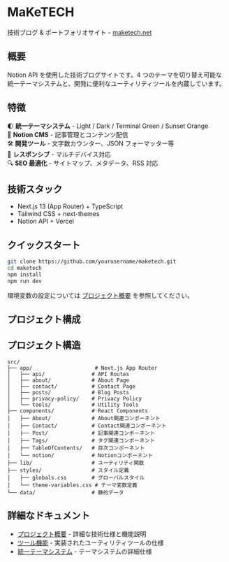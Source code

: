 # MaKeTECH

技術ブログ & ポートフォリオサイト - [maketech.net](https://maketech.net)

## 概要

Notion API を使用した技術ブログサイトです。4 つのテーマを切り替え可能な統一テーマシステムと、開発に便利なユーティリティツールを内蔵しています。

## 特徴

🌓 **統一テーマシステム** - Light / Dark / Terminal Green / Sunset Orange  
📝 **Notion CMS** - 記事管理とコンテンツ配信  
🛠️ **開発ツール** - 文字数カウンター、JSON フォーマッター等  
📱 **レスポンシブ** - マルチデバイス対応  
🔍 **SEO 最適化** - サイトマップ、メタデータ、RSS 対応

## 技術スタック

- Next.js 13 (App Router) + TypeScript
- Tailwind CSS + next-themes
- Notion API + Vercel

## クイックスタート

```bash
git clone https://github.com/yourusername/maketech.git
cd maketech
npm install
npm run dev
```

環境変数の設定については [プロジェクト概要](./overview.md) を参照してください。

## プロジェクト構成

## プロジェクト構造

```
src/
├── app/                    # Next.js App Router
│   ├── api/               # API Routes
│   ├── about/             # About Page
│   ├── contact/           # Contact Page
│   ├── posts/             # Blog Posts
│   ├── privacy-policy/    # Privacy Policy
│   └── tools/             # Utility Tools
├── components/            # React Components
│   ├── About/             # About関連コンポーネント
│   ├── Contact/           # Contact関連コンポーネント
│   ├── Post/              # 記事関連コンポーネント
│   ├── Tags/              # タグ関連コンポーネント
│   ├── TableOfContents/   # 目次コンポーネント
│   └── notion/            # Notionコンポーネント
├── lib/                   # ユーティリティ関数
├── styles/                # スタイル定義
│   ├── globals.css        # グローバルスタイル
│   └── theme-variables.css # テーマ変数定義
└── data/                  # 静的データ
```

## 詳細なドキュメント

- [プロジェクト概要](./overview.md) - 詳細な技術仕様と機能説明
- [ツール機能](./docs/tools.md) - 実装されたユーティリティツールの仕様
- [統一テーマシステム](./docs/theme-system.md) - テーマシステムの詳細仕様
